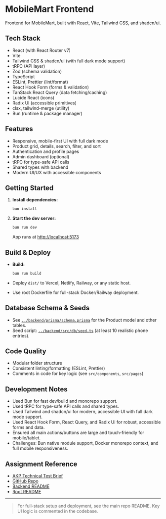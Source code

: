 # MobileMart Frontend

Frontend for MobileMart, built with React, Vite, Tailwind CSS, and shadcn/ui.

## Tech Stack

- React (with React Router v7)
- Vite
- Tailwind CSS & shadcn/ui (with full dark mode support)
- tRPC (API layer)
- Zod (schema validation)
- TypeScript
- ESLint, Prettier (lint/format)
- React Hook Form (forms & validation)
- TanStack React Query (data fetching/caching)
- Lucide React (icons)
- Radix UI (accessible primitives)
- clsx, tailwind-merge (utility)
- Bun (runtime & package manager)

## Features

- Responsive, mobile-first UI with full dark mode
- Product grid, details, search, filter, and sort
- Authentication and profile pages
- Admin dashboard (optional)
- tRPC for type-safe API calls
- Shared types with backend
- Modern UI/UX with accessible components

## Getting Started

1. **Install dependencies:**

   ```sh
   bun install
   ```

2. **Start the dev server:**

   ```sh
   bun run dev
   ```

   App runs at [http://localhost:5173](http://localhost:5173)

## Build & Deploy

- **Build:**

  ```sh
  bun run build
  ```

- Deploy `dist/` to Vercel, Netlify, Railway, or any static host.
- Use root Dockerfile for full-stack Docker/Railway deployment.

## Database Schema & Seeds

- See [`../backend/prisma/schema.prisma`](../backend/prisma/schema.prisma) for the Product model and other tables.
- Seed script: [`../backend/src/db/seed.ts`](../backend/src/db/seed.ts) (at least 10 realistic phone entries).

## Code Quality

- Modular folder structure
- Consistent linting/formatting (ESLint, Prettier)
- Comments in code for key logic (see `src/components`, `src/pages`)

## Development Notes

- Used Bun for fast dev/build and monorepo support.
- Used tRPC for type-safe API calls and shared types.
- Used Tailwind and shadcn/ui for modern, accessible UI with full dark mode support.
- Used React Hook Form, React Query, and Radix UI for robust, accessible forms and data.
- Ensured all main actions/buttons are large and touch-friendly for mobile/tablet.
- Challenges: Bun native module support, Docker monorepo context, and full mobile responsiveness.

## Assignment Reference

- [AKP Technical Test Brief](https://go.catamyst.com/akp-test)
- [GitHub Repo](https://github.com/dante4rt/mobile-mart)
- [Backend README](../backend/README.md)
- [Root README](../../README.md)

---

> For full-stack setup and deployment, see the main repo README. Key UI logic is commented in the codebase.

